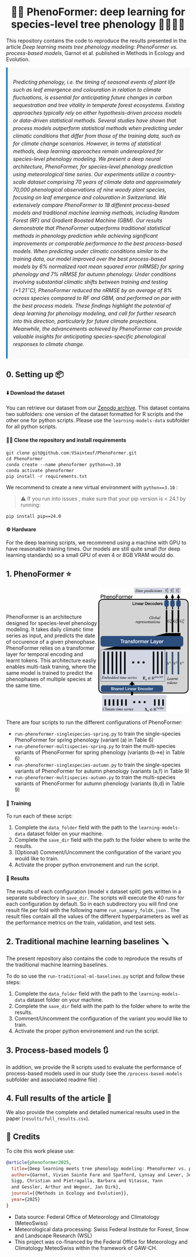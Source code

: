 
<div align="center">
<h1>🌳🌳  PhenoFormer: deep learning for species-level tree phenology 🌱🌿🌼🍁</h1>
</div>



This repository contains the code to reproduce the results presented in the article *Deep learning meets tree phenology modeling: PhenoFormer vs. process-based models*, Garnot et al. published in Methods in Ecology and Evolution. 

<div style="background-color: #f9f9f9; padding: 15px; border-left: 4px solid #007acc; font-style: italic; font-size: 14px; line-height: 1.5;">

Predicting phenology, i.e. the timing of seasonal events of plant life such as leaf emergence and colouration in relation to climate fluctuations, is essential for anticipating future changes in carbon sequestration and tree vitality in temperate forest ecosystems.
Existing approaches typically rely on either hypothesis-driven process models or data-driven statistical methods. Several studies have shown that process models outperform statistical methods when predicting under climatic conditions that differ from those of the training data, such as for climate change scenarios. However, in terms of statistical methods, deep learning approaches remain underexplored for species-level phenology modeling. 
We present a deep neural architecture, PhenoFormer, for species-level phenology prediction using meteorological time series. Our experiments utilize a country-scale dataset comprising 70 years of climate data and approximately 70,000 phenological observations of nine woody plant species, focusing on leaf emergence and colouration in Switzerland. We extensively compare PhenoFormer to $18$ different process-based models and traditional machine learning methods, including Random Forest (RF) and Gradient Boosted Machine (GBM). 
Our results demonstrate that PhenoFormer outperforms traditional statistical methods in phenology prediction while achieving significant improvements or comparable performance to the best process-based models. When predicting under climatic conditions similar to the training data, our model improved over the best process-based models by $6\%$ normalized root mean squared error (nRMSE) for spring phenology and $7\%$ nRMSE for autumn phenology. Under conditions involving substantial climatic shifts between training and testing ($+1.21^{\circ}C$), PhenoFormer reduced the nRMSE by an average of $8\%$ across species compared to RF and GBM, and performed on par with the best process models. 
These findings highlight the potential of deep learning for phenology modeling, and call for further research into this direction, particularly for future climate projections.  Meanwhile, the advancements achieved by PhenoFormer can provide valuable insights for anticipating species-specific phenological responses to climate change.
</div>

## 0. Setting up 📦

#### ⬇️ Download the dataset 
You can retrieve our dataset from our [Zenodo archive](https://zenodo.org/records/15045780). This dataset contains two subfolders: one version of the dataset formatted for R scripts and the other one for python scripts. Please use the `learning-models-data` subfolder for all python scripts. 

#### 🧑‍💻 Clone the repository and install requirements
```
git clone git@github.com:VSainteuf/PhenoFormer.git
cd PhenoFormer
conda create --name phenoformer python==3.10
conda activate phenoformer
pip install -r requirements.txt
```
We recommend to create a new virtual environment with `python==3.10` :

> ⚠️ If you run into issues , make sure that your pip version is < 24.1 by running:

```setup
pip install pip==24.0
```

#### ⚙ Hardware

For the deep learning scripts, we recommend using a machine with GPU to have reasonable training times. Our models are still quite small (for deep learning standards) so a small GPU of even 4 or 8GB VRAM would do. 


## 1. PhenoFormer ⭐️

<div style="display: flex; align-items: center;">
  <div style="flex: 1;">
    <!-- Left side text -->
    PhenoFormer is an architecture designed for species-level phenology modeling. It takes daily climatic time series as input, and predicts the date of occurence of a given phenophase. PhenoFormer relies on a transformer layer for temporal encoding and learnt tokens. This architecture easliy enables multi-task traning, where the same model is trained to predict the phenophases of multiple species at the same time. 
  </div>
  <div style="flex: 1; text-align: center;">
    <!-- Right side image -->
    <img src="graphics/phenoformer.png" alt="Description" width="250">
  </div>
</div>

There are four scripts to run the different configurations of PhenoFormer:
- `run-phenoformer-singlespecies-spring.py` to train the single-species PhenoFormer for spring phenology (variant (a) in Table 6)
- `run-phenoformer-multispecies-spring.py` to train the multi-species variants of PhenoFormer for spring phenology (variants (b->e) in Table 6)
- `run-phenoformer-singlespecies-autumn.py` to train the single-species variants of PhenoFormer for autumn phenology (variants (a,f) in Table 9)
- `run-phenoformer-multispecies-autumn.py` to train the multi-species variants of PhenoFormer for autumn phenology (variants (b,d) in Table 9)

#### 👟 Training 

To run each of these script:
1. Complete the `data_folder` field with the path to the `learning-models-data` dataset folder on your machine. 
2. Complete the `save_dir` field with the path to the folder where to write the results. 
3. (Optional) Comment/Uncomment the configuration of the variant you would like to train.
4. Activate the proper python environement and run the script.

#### 🔢 Results 

The results of each configuration (model x dataset split) gets written in a separate subdirectory in `save_dir`.
The scripts will execute the 40 runs for each configuration by default. 
So in each subdirectory you will find one result file per fold with the following name `run_summary_foldX.json` .
The result files contain all the values of the different hyperparameters as well as the performance metrics on the train, validation, and test sets. 

## 2. Traditional machine learning baselines 🪛

The present repository also contains the code to reproduce the results of the traditional machine learning baselines. 

To do so use the `run-traditional-ml-baselines.py` script and follow these steps:
1. Complete the `data_folder` field with the path to the `learning-models-data` dataset folder on your machine. 
2. Complete the `save_dir` field with the path to the folder where to write the results. 
3. Comment/Uncomment the configuration of the variant you would like to train.
4. Activate the proper python environement and run the script.


## 3. Process-based models 🔃
In addition, we provide the R scripts used to evaluate the performance of process-based models used in our study (see the `/process-based-models` subfolder and associated readme file) .

## 4. Full results of the article 🔢
We also provide the complete and detailed numerical results used in the paper (`results/full_results.csv`). 


## 📯 Credits 

To cite this work please use:
```bibtex
@article{phenoformer2025,  
  title={Deep learning meets tree phenology modeling: PhenoFormer vs. process-based models},  
  author={Garnot, Vivien Sainte Fare and Spafford, Lynsay and Lever, Jelle and 
  Sigg, Christian and Pietragalla, Barbara and Vitasse, Yann 
  and Gessler, Arthur and Wegner, Jan Dirk},  
  journal={{Methods in Ecology and Evolution}},  
  year={2025}  
}  
```

- Data source: Federal Office of Meteorology and Climatology (MeteoSwiss)  
- Meteorological data processing: Swiss Federal Institute for Forest, 
Snow and Landscape Research (WSL)
- This project was co-financed by the Federal Office for Meteorology and Climatology MeteoSwiss within the framework of GAW-CH.

